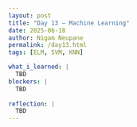 ```yaml
---
layout: post
title: "Day 13 – Machine Learning"
date: 2025-06-18
author: Nigam Neupane
permalink: /day13.html
tags: [ELM, SVM, KNN]

what_i_learned: |
  TBD
blockers: |
  TBD
  
reflection: |
  TBD
---
```

